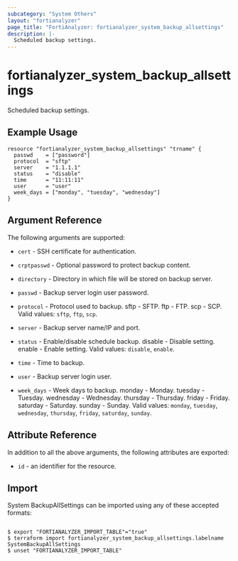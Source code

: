 ```yaml
---
subcategory: "System Others"
layout: "fortianalyzer"
page_title: "FortiAnalyzer: fortianalyzer_system_backup_allsettings"
description: |-
  Scheduled backup settings.
---
```


# fortianalyzer_system_backup_allsettings
Scheduled backup settings.

## Example Usage

```hcl
resource "fortianalyzer_system_backup_allsettings" "trname" {
  passwd    = ["password"]
  protocol  = "sftp"
  server    = "1.1.1.1"
  status    = "disable"
  time      = "11:11:11"
  user      = "user"
  week_days = ["monday", "tuesday", "wednesday"]
}
```

## Argument Reference


The following arguments are supported:


* `cert` - SSH certificate for authentication.
* `crptpasswd` - Optional password to protect backup content.
* `directory` - Directory in which file will be stored on backup server.
* `passwd` - Backup server login user password.
* `protocol` - Protocol used to backup. sftp - SFTP. ftp - FTP. scp - SCP. Valid values: `sftp`, `ftp`, `scp`.

* `server` - Backup server name/IP and port.
* `status` - Enable/disable schedule backup. disable - Disable setting. enable - Enable setting. Valid values: `disable`, `enable`.

* `time` - Time to backup.
* `user` - Backup server login user.
* `week_days` - Week days to backup. monday - Monday. tuesday - Tuesday. wednesday - Wednesday. thursday - Thursday. friday - Friday. saturday - Saturday. sunday - Sunday. Valid values: `monday`, `tuesday`, `wednesday`, `thursday`, `friday`, `saturday`, `sunday`.



## Attribute Reference

In addition to all the above arguments, the following attributes are exported:
* `id` - an identifier for the resource.

## Import

System BackupAllSettings can be imported using any of these accepted formats:
```

$ export "FORTIANALYZER_IMPORT_TABLE"="true"
$ terraform import fortianalyzer_system_backup_allsettings.labelname SystemBackupAllSettings
$ unset "FORTIANALYZER_IMPORT_TABLE"
```

